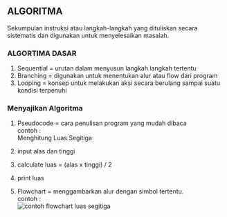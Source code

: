## ALGORITMA
Sekumpulan instruksi atau langkah-langkah yang dituliskan secara sistematis dan digunakan untuk menyelesaikan masalah.

### ALGORTIMA DASAR
1. Sequential = urutan dalam menyusun langkah langkah tertentu
2. Branching = digunakan untuk menentukan alur atau flow dari program
3. Looping = konsep untuk melakukan aksi secara berulang sampai suatu kondisi terpenuhi

### Menyajikan Algoritma
1. Pseudocode = cara penulisan program yang mudah dibaca  
contoh :  
Menghitung Luas Segitiga
 1. input alas dan tinggi
 2. calculate luas = (alas x tinggi) / 2
 3. print luas

2. Flowchart = menggambarkan alur dengan simbol tertentu.  
contoh :   
![contoh flowchart luas segitiga](https://badoystudio.com/contoh-algoritma-dan-flowchart/) 